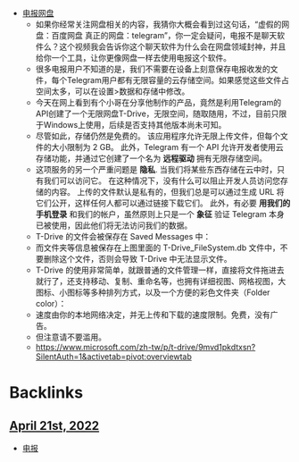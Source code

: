 - [电报网盘](<电报网盘.md>)
    - 如果你经常关注网盘相关的内容，我猜你大概会看到过这句话，“虚假的网盘：百度网盘 真正的网盘：telegram”，你一定会疑问，电报不是聊天软件么？这个视频我会告诉你这个聊天软件为什么会在网盘领域封神，并且给你一个工具，让你更像网盘一样去使用电报这个软件。
    - 很多电报用户不知道的是，我们不需要在设备上刻意保存电报收发的文件，每个Telegram用户都有无限容量的云存储空间。如果感觉这些文件占空间太多，可以在设置>数据和存储中修改。
    - 今天在网上看到有个小哥在分享他制作的产品，竟然是利用Telegram的API创建了一个无限网盘T-Drive，无限空间，随取随用，不过，目前只限于Windows上使用，后续是否支持其他版本尚未可知。
    - 尽管如此，存储仍然是免费的。 该应用程序允许无限上传文件，但每个文件的大小限制为 2 GB。 此外，Telegram 有一个 API 允许开发者使用云存储功能，并通过它创建了一个名为 **远程驱动** 拥有无限存储空间。
    - 这项服务的另一个严重问题是 **隐私**. 当我们将某些东西存储在云中时，只有我们可以访问它。 在这种情况下，没有什么可以阻止开发人员访问您存储的内容。 上传的文件默认是私有的，但我们总是可以通过生成 URL 将它们公开，这样任何人都可以通过链接下载它们。 此外，有必要 **用我们的手机登录** 和我们的帐户，虽然原则上只是一个 **象征** 验证 Telegram 本身已被使用，因此他们将无法访问我们的数据。
    - T-Drive 的文件会被保存在 Saved Messages 中：
    - 而文件夹等信息被保存在上图里面的 T-Drive_FileSystem.db 文件中，不要删除这个文件，否则会导致 T-Drive 中无法显示文件。
    - T-Drive 的使用非常简单，就跟普通的文件管理一样，直接将文件拖进去就行了，还支持移动、复制、重命名等，也拥有详细视图、网格视图，大图标、小图标等多种排列方式，以及一个方便的彩色文件夹（Folder color）：
    - 速度由你的本地网络决定，并无上传和下载的速度限制。免费，没有广告。
    - 但注意请不要滥用。
    - https://www.microsoft.com/zh-tw/p/t-drive/9mvd1pkdtxsn?SilentAuth=1&activetab=pivot:overviewtab

# Backlinks
## [April 21st, 2022](<April 21st, 2022.md>)
- [电报](<电报.md>)


